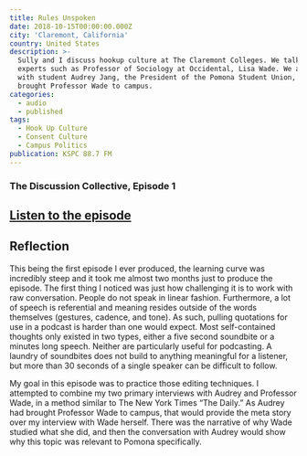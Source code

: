 ```yaml
---
title: Rules Unspoken
date: 2018-10-15T00:00:00.000Z
city: 'Claremont, California'
country: United States
description: >-
  Sully and I discuss hookup culture at The Claremont Colleges. We talk with
  experts such as Professor of Sociology at Occidental, Lisa Wade. We also talk
  with student Audrey Jang, the President of the Pomona Student Union, who
  brought Professor Wade to campus.
categories:
  - audio
  - published
tags:
  - Hook Up Culture
  - Consent Culture
  - Campus Politics
publication: KSPC 88.7 FM
---
```

### The Discussion Collective, Episode 1

## [Listen to the episode](https://anchor.fm/discussioncollective/episodes/Pilot-Episode-Rules-Unspoken-e2a2t0)

## Reflection

This being the first episode I ever produced, the learning curve was incredibly steep and it took me almost two months just to produce the episode. The first thing I noticed was just how challenging it is to work with raw conversation. People do not speak in linear fashion. Furthermore, a lot of speech is referential and meaning resides outside of the words themselves (gestures, cadence, and tone). As such, pulling quotations for use in a podcast is harder than one would expect. Most self-contained thoughts only existed in two types, either a five second soundbite or a minutes long speech. Neither are particularly useful for podcasting. A laundry of soundbites does not build to anything meaningful for a listener, but more than 30 seconds of a single speaker can be difficult to follow.

My goal in this episode was to practice those editing techniques. I attempted to combine my two primary interviews with Audrey and Professor Wade, in a method similar to The New York Times “The Daily.” As Audrey had brought Professor Wade to campus, that would provide the meta story over my interview with Wade herself. There was the narrative of why Wade studied what she did, and then the conversation with Audrey would show why this topic was relevant to Pomona specifically.



